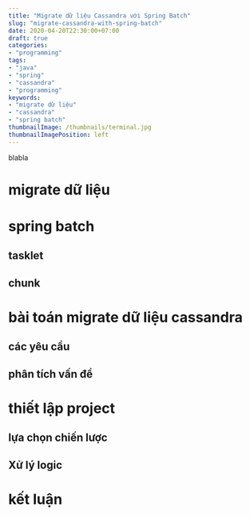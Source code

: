 ```yaml
---
title: "Migrate dữ liệu Cassandra với Spring Batch"
slug: "migrate-cassandra-with-spring-batch"
date: 2020-04-20T22:30:00+07:00
draft: true
categories:
- "programming"
tags:
- "java"
- "spring"
- "cassandra"
- "programming"
keywords:
- "migrate dữ liệu"
- "cassandra"
- "spring batch"
thumbnailImage: /thumbnails/terminal.jpg
thumbnailImagePosition: left
---
```


blabla

<!--more-->

<!--toc-->

# migrate dữ liệu

# spring batch

## tasklet 

## chunk

# bài toán migrate dữ liệu cassandra

## các yêu cầu

## phân tích vấn đề

# thiết lập project

## lựa chọn chiến lược 

## Xử lý logic

# kết luận
